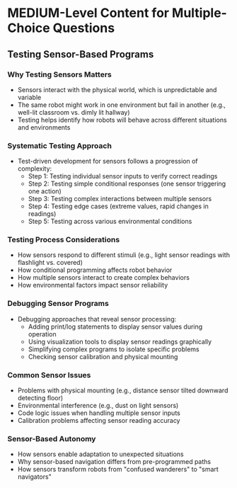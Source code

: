 # MEDIUM-Level Content for Multiple-Choice Questions

## Testing Sensor-Based Programs

### Why Testing Sensors Matters
- Sensors interact with the physical world, which is unpredictable and variable
- The same robot might work in one environment but fail in another (e.g., well-lit classroom vs. dimly lit hallway)
- Testing helps identify how robots will behave across different situations and environments

### Systematic Testing Approach
- Test-driven development for sensors follows a progression of complexity:
  - Step 1: Testing individual sensor inputs to verify correct readings
  - Step 2: Testing simple conditional responses (one sensor triggering one action)
  - Step 3: Testing complex interactions between multiple sensors
  - Step 4: Testing edge cases (extreme values, rapid changes in readings)
  - Step 5: Testing across various environmental conditions

### Testing Process Considerations
- How sensors respond to different stimuli (e.g., light sensor readings with flashlight vs. covered)
- How conditional programming affects robot behavior
- How multiple sensors interact to create complex behaviors
- How environmental factors impact sensor reliability

### Debugging Sensor Programs
- Debugging approaches that reveal sensor processing:
  - Adding print/log statements to display sensor values during operation
  - Using visualization tools to display sensor readings graphically
  - Simplifying complex programs to isolate specific problems
  - Checking sensor calibration and physical mounting

### Common Sensor Issues
- Problems with physical mounting (e.g., distance sensor tilted downward detecting floor)
- Environmental interference (e.g., dust on light sensors)
- Code logic issues when handling multiple sensor inputs
- Calibration problems affecting sensor reading accuracy

### Sensor-Based Autonomy
- How sensors enable adaptation to unexpected situations
- Why sensor-based navigation differs from pre-programmed paths
- How sensors transform robots from "confused wanderers" to "smart navigators"